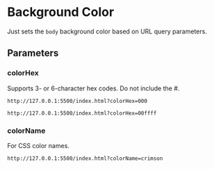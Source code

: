 # Background Color

Just sets the `body` background color based on URL query parameters.

## Parameters

### colorHex

Supports 3- or 6-character hex codes. Do not include the #.

```
http://127.0.0.1:5500/index.html?colorHex=000
```

```
http://127.0.0.1:5500/index.html?colorHex=00ffff
```

### colorName

For CSS color names.

```
http://127.0.0.1:5500/index.html?colorName=crimson
```
